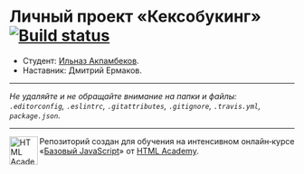 # Личный проект «Кексобукинг» [![Build status][travis-image]][travis-url]

* Студент: [Ильназ Акпамбеков](https://up.htmlacademy.ru/javascript/10/user/248725).
* Наставник: Дмитрий Ермаков.

---

_Не удаляйте и не обращайте внимание на папки и файлы:_<br>
_`.editorconfig`, `.eslintrc`, `.gitattributes`, `.gitignore`, `.travis.yml`, `package.json`._

---

<a href="https://htmlacademy.ru/intensive/javascript"><img align="left" width="50" height="50" title="HTML Academy" src="https://up.htmlacademy.ru/static/img/intensive/javascript/logo-for-github.svg"></a>

Репозиторий создан для обучения на интенсивном онлайн‑курсе «[Базовый JavaScript](https://htmlacademy.ru/intensive/javascript)» от [HTML Academy](https://htmlacademy.ru).

[travis-image]: https://travis-ci.org/htmlacademy-javascript/248725-keksobooking.svg?branch=master
[travis-url]: https://travis-ci.org/htmlacademy-javascript/248725-keksobooking
